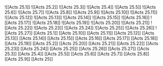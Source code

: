 ![[Acts 25.1]]
![[Acts 25.2]]
![[Acts 25.3]]
![[Acts 25.4]]
![[Acts 25.5]]
![[Acts 25.6]]
![[Acts 25.7]]
![[Acts 25.8]]
![[Acts 25.9]]
![[Acts 25.10]]
![[Acts 25.11]]
![[Acts 25.12]]
![[Acts 25.13]]
![[Acts 25.14]]
![[Acts 25.15]]
![[Acts 25.16]]
![[Acts 25.17]]
![[Acts 25.18]]
![[Acts 25.19]]
![[Acts 25.20]]
![[Acts 25.21]]
![[Acts 25.22]]
![[Acts 25.23]]
![[Acts 25.24]]
![[Acts 25.25]]
![[Acts 25.26]]
![[Acts 25.27]]
[[Acts 25.1]]
[[Acts 25.10]]
[[Acts 25.11]]
[[Acts 25.12]]
[[Acts 25.13]]
[[Acts 25.14]]
[[Acts 25.15]]
[[Acts 25.16]]
[[Acts 25.17]]
[[Acts 25.18]]
[[Acts 25.19]]
[[Acts 25.2]]
[[Acts 25.20]]
[[Acts 25.21]]
[[Acts 25.22]]
[[Acts 25.23]]
[[Acts 25.24]]
[[Acts 25.25]]
[[Acts 25.26]]
[[Acts 25.27]]
[[Acts 25.3]]
[[Acts 25.4]]
[[Acts 25.5]]
[[Acts 25.6]]
[[Acts 25.7]]
[[Acts 25.8]]
[[Acts 25.9]]
[[Acts 25]]

